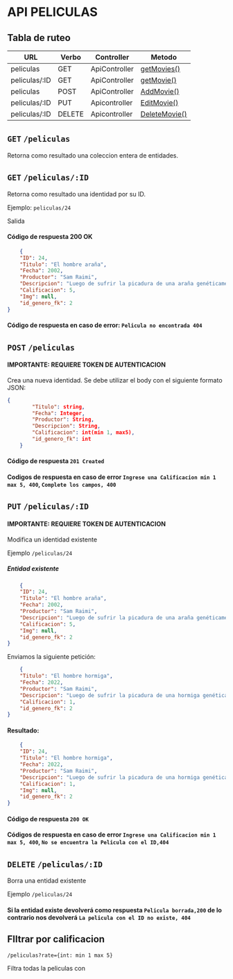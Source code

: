 # API PELICULAS

## Tabla de ruteo
| URL          | Verbo        | Controller    | Metodo      |
| -----------  | -----------  | ------------- | ---------   |
| peliculas    |  GET         | ApiController | [getMovies()](https://github.com/agustudai/TPEAPI/blob/main/Controller/ApiController.php#L27) |
| peliculas/:ID|  GET         | ApiController | [getMovie()](https://github.com/agustudai/TPEAPI/blob/main/Controller/ApiController.php#L51)  |
| peliculas    |  POST        | ApiController | [AddMovie()](https://github.com/agustudai/TPEAPI/blob/main/Controller/ApiController.php#L65)  |
| peliculas/:ID    |  PUT         | Apicontroller | [EditMovie()](https://github.com/agustudai/TPEAPI/blob/main/Controller/ApiController.php#L83) |
| peliculas/:ID    |  DELETE      | Apicontroller | [DeleteMovie()](https://github.com/agustudai/TPEAPI/blob/main/Controller/ApiController.php#L106/)



## `GET` `/peliculas`
Retorna como resultado una coleccion entera de entidades.

## `GET` `/peliculas/:ID`

Retorna como resultado una identidad por su ID. 

Ejemplo:
`peliculas/24`

Salida
#### Código de respuesta 200 OK
```json
    {
    "ID": 24,
    "Titulo": "El hombre araña",
    "Fecha": 2002,
    "Productor": "Sam Raimi",
    "Descripcion": "Luego de sufrir la picadura de una araña genéticamente modificada, un estudiante de secundaria tímido y torpe adquiere increíbles capacidades como arácnido. Pronto comprenderá que su misión es utilizarlas para luchar contra el mal y defender a sus vecinos.",
    "Calificacion": 5,
    "Img": null,
    "id_genero_fk": 2
}
```
#### Código de respuesta en caso de error: `Pelicula no encontrada 404`

## `POST` `/peliculas`
#### IMPORTANTE: REQUIERE TOKEN DE AUTENTICACION

Crea una nueva identidad.
Se debe utilizar el body con el siguiente formato JSON:


```json
{
        "Titulo": string,
        "Fecha": Integer,
        "Productor": String,
        "Descripcion": String,
        "Calificacion": int(min 1, max5),
        "id_genero_fk": int
    }
```
#### Código de respuesta `201 Created`
#### Codigos de respuesta en caso de error `Ingrese una Calificacion min 1 max 5, 400`, `Complete los campos, 400`

## `PUT` `/peliculas/:ID`
#### IMPORTANTE: REQUIERE TOKEN DE AUTENTICACION

Modifica un identidad existente

Ejemplo `/peliculas/24`
##### Entidad existente

```json
    {
    "ID": 24,
    "Titulo": "El hombre araña",
    "Fecha": 2002,
    "Productor": "Sam Raimi",
    "Descripcion": "Luego de sufrir la picadura de una araña genéticamente modificada, un estudiante de secundaria tímido y torpe adquiere increíbles capacidades como arácnido. Pronto comprenderá que su misión es utilizarlas para luchar contra el mal y defender a sus vecinos.",
    "Calificacion": 5,
    "Img": null,
    "id_genero_fk": 2
}
```
Enviamos la siguiente petición:

```json
    {
    "Titulo": "El hombre hormiga",
    "Fecha": 2022,
    "Productor": "Sam Raimi",
    "Descripcion": "Luego de sufrir la picadura de una hormiga genéticamente modificada, un estudiante de secundaria tímido y torpe adquiere increíbles capacidades como hormiga. Pronto comprenderá que su misión es utilizarlas para luchar contra el mal y defender a sus vecinos.",
    "Calificacion": 1,
    "id_genero_fk": 2
}
```

#### Resultado:

```json
    {
    "ID": 24,
    "Titulo": "El hombre hormiga",
    "Fecha": 2022,
    "Productor": "Sam Raimi",
    "Descripcion": "Luego de sufrir la picadura de una hormiga genéticamente modificada, un estudiante de secundaria tímido y torpe adquiere increíbles capacidades como hormiga Pronto comprenderá que su misión es utilizarlas para luchar contra el mal y defender a sus vecinos.",
    "Calificacion": 1,
    "Img": null,
    "id_genero_fk": 2
}
```
#### Código de respuesta `200 OK`
#### Códigos de respuesta en caso de error `Ingrese una Calificacion min 1 max 5, 400`, `No se encuentra la Pelicula con el ID,404`


## `DELETE` `/peliculas/:ID`

Borra una entidad existente

Ejemplo `/peliculas/24` 
#### Si la entidad existe devolverá como respuesta `Pelicula borrada,200` de lo contrario nos devolverá `La pelicula con el ID no existe, 404`

## FIltrar por calificacion 
`/peliculas?rate={int: min 1 max 5}`

Filtra todas la peliculas con 
